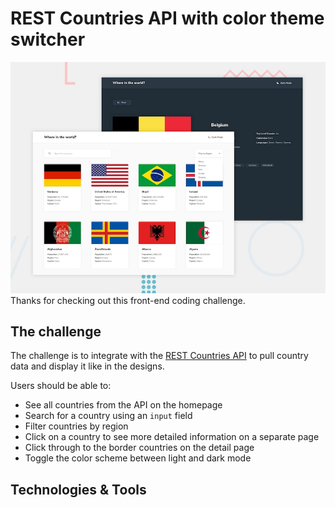 # REST Countries API with color theme switcher

![Design preview for the REST Countries API with color theme switcher coding challenge](./desktop-preview.jpg)
Thanks for checking out this front-end coding challenge.

## The challenge

The challenge is to integrate with the [REST Countries API](https://restcountries.com) to pull country data and display it like in the designs.

Users should be able to:

- See all countries from the API on the homepage
- Search for a country using an `input` field
- Filter countries by region
- Click on a country to see more detailed information on a separate page
- Click through to the border countries on the detail page
- Toggle the color scheme between light and dark mode

## Technologies & Tools
